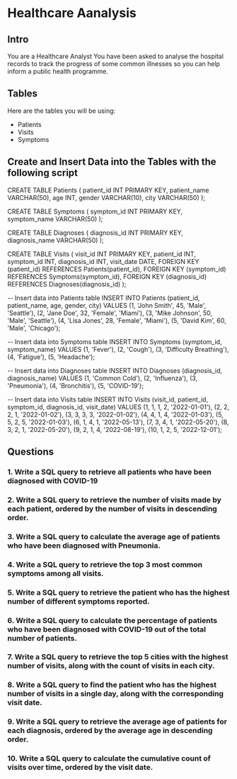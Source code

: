 # Healthcare Aanalysis
## Intro
You are a Healthcare Analyst
You have been asked to analyse the hospital records to track the progress of some common illnesses so you can help inform a public health programme.

## Tables
Here are the tables you will be using:
* Patients
* Visits
* Symptoms
  

## Create and Insert Data into the Tables with the following script
  CREATE TABLE Patients (
  patient_id INT PRIMARY KEY,
  patient_name VARCHAR(50),
  age INT,
  gender VARCHAR(10),
  city VARCHAR(50)
  );
  
  CREATE TABLE Symptoms (
  symptom_id INT PRIMARY KEY,
  symptom_name VARCHAR(50)
  );
  
  CREATE TABLE Diagnoses (
  diagnosis_id INT PRIMARY KEY,
  diagnosis_name VARCHAR(50)
  );
  
  CREATE TABLE Visits (
  visit_id INT PRIMARY KEY,
  patient_id INT,
  symptom_id INT,
  diagnosis_id INT,
  visit_date DATE,
  FOREIGN KEY (patient_id) REFERENCES Patients(patient_id),
  FOREIGN KEY (symptom_id) REFERENCES Symptoms(symptom_id),
  FOREIGN KEY (diagnosis_id) REFERENCES Diagnoses(diagnosis_id)
  );
  
  -- Insert data into Patients table
  INSERT INTO Patients (patient_id, patient_name, age, gender, city)
  VALUES
  (1, 'John Smith', 45, 'Male', 'Seattle'),
  (2, 'Jane Doe', 32, 'Female', 'Miami'),
  (3, 'Mike Johnson', 50, 'Male', 'Seattle'),
  (4, 'Lisa Jones', 28, 'Female', 'Miami'),
  (5, 'David Kim', 60, 'Male', 'Chicago');
  
  -- Insert data into Symptoms table
  INSERT INTO Symptoms (symptom_id, symptom_name)
  VALUES
  (1, 'Fever'),
  (2, 'Cough'),
  (3, 'Difficulty Breathing'),
  (4, 'Fatigue'),
  (5, 'Headache');
  
  -- Insert data into Diagnoses table
  INSERT INTO Diagnoses (diagnosis_id, diagnosis_name)
  VALUES
  (1, 'Common Cold'),
  (2, 'Influenza'),
  (3, 'Pneumonia'),
  (4, 'Bronchitis'),
  (5, 'COVID-19');
  
  -- Insert data into Visits table
  INSERT INTO Visits (visit_id, patient_id, symptom_id, diagnosis_id, visit_date)
  VALUES
  (1, 1, 1, 2, '2022-01-01'),
  (2, 2, 2, 1, '2022-01-02'),
  (3, 3, 3, 3, '2022-01-02'),
  (4, 4, 1, 4, '2022-01-03'),
  (5, 5, 2, 5, '2022-01-03'),
  (6, 1, 4, 1, '2022-05-13'),
  (7, 3, 4, 1, '2022-05-20'),
  (8, 3, 2, 1, '2022-05-20'),
  (9, 2, 1, 4, '2022-08-19'),
  (10, 1, 2, 5, '2022-12-01');

## Questions

### 1. Write a SQL query to retrieve all patients who have been diagnosed with COVID-19
### 2. Write a SQL query to retrieve the number of visits made by each patient, ordered by the number of visits in descending order.
### 3. Write a SQL query to calculate the average age of patients who have been diagnosed with Pneumonia.
### 4. Write a SQL query to retrieve the top 3 most common symptoms among all visits.
### 5. Write a SQL query to retrieve the patient who has the highest number of different symptoms reported.
### 6. Write a SQL query to calculate the percentage of patients who have been diagnosed with COVID-19 out of the total number of patients.
### 7. Write a SQL query to retrieve the top 5 cities with the highest number of visits, along with the count of visits in each city.
### 8. Write a SQL query to find the patient who has the highest number of visits in a single day, along with the corresponding visit date.
### 9. Write a SQL query to retrieve the average age of patients for each diagnosis, ordered by the average age in descending order.
### 10. Write a SQL query to calculate the cumulative count of visits over time, ordered by the visit date.





